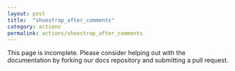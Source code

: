 ```yaml
---
layout: post
title:  "shoestrap_after_comments"
category: actions
permalink: actions/shoestrap_after_comments
---
```


This page is incomplete. Please consider helping out with the documentation by forking our docs repository and submitting a pull request.